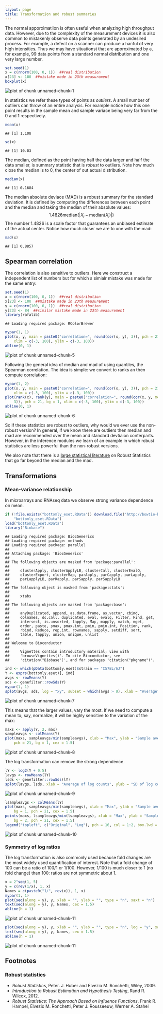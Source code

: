 ```yaml
---
layout: page
title: Transformation and robust summaries
---
```






The normal apporximatiion is often useful when analyzing 
high throughput data. However, due to the complexity of the measurement devices it is also common to mistakenly  observe data points generated by an undesired process. For example, a defect on a scanner can produce a hanful of very high intensities. Thus we may have situationst that are approximated by a, for example, 99 data points from a standard normal distribution and one very large number.

```r
set.seed(1)
x = c(rnorm(100, 0, 1))  ##real distribution
x[23] <- 100  ##mistake made in 23th measurement
boxplot(x)
```

![plot of chunk unnamed-chunk-1](figure/robust_summaries-unnamed-chunk-1.png) 

In statistics we refer these types of points as _outliers_. A small number of outliers can throw of an entire analysis. For example notice how this one point results in the sample mean and sample variace being very far from the 0 and 1 respectively.

```r
mean(x)
```

```
## [1] 1.108
```

```r
sd(x)
```

```
## [1] 10.03
```

The median, defined as the point having half the data larger and half the data smaller, is summary statistic that is _robust_ to outliers. Note how much close the median is to 0, the center of out actual distribution. 

```r
median(x)
```

```
## [1] 0.1684
```


The median absolute deviace (MAD) is a robust summary for the standard deviation. It is defined by computing the differences between each point and the median and taking the median of their absolute values:
$$
 1.4826 \mbox{median}\{| X_i - \mbox{median}(X_i)|\}
$$
The number $1.4826$ is a scale factor that guarantees an unbiased 
estimate of the actual center. Notice how much closer we are to one with the mad:

```r
mad(x)
```

```
## [1] 0.8857
```


## Spearman correlation
The correlation is also sensitive to outliers. Here we construct a independent list of numbers but for which a simialr mistake was made for the same entry:


```r
set.seed(1)
x = c(rnorm(100, 0, 1))  ##real distribution
x[23] <- 100  ##mistake made in 23th measurement
y = c(rnorm(100, 0, 1))  ##real distribution
y[23] <- 84  ##similar mistake made in 23th measurement
library(rafalib)
```

```
## Loading required package: RColorBrewer
```

```r
mypar(1, 1)
plot(x, y, main = paste0("correlation=", round(cor(x, y), 3)), pch = 21, bg = 1, 
    xlim = c(-3, 100), ylim = c(-3, 100))
abline(0, 1)
```

![plot of chunk unnamed-chunk-5](figure/robust_summaries-unnamed-chunk-5.png) 


Following the general idea of median and mad of using quantiles, the Spearman correlation. The idea is simple: we convert to ranks an then compute correlation:

```r
mypar(1, 2)
plot(x, y, main = paste0("correlation=", round(cor(x, y), 3)), pch = 21, bg = 1, 
    xlim = c(-3, 100), ylim = c(-3, 100))
plot(rank(x), rank(y), main = paste0("correlation=", round(cor(x, y, method = "spearman"), 
    3)), pch = 21, bg = 1, xlim = c(-3, 100), ylim = c(-3, 100))
abline(0, 1)
```

![plot of chunk unnamed-chunk-6](figure/robust_summaries-unnamed-chunk-6.png) 


So if these statistics are robust to outliers, why would we ever use the non-robust version? In general, if we know there are outliers then median and mad are recommended over the mean and standard devtiaion conterparts. However, in the inference modules we learn of an example in which robust statistics are less powerful than the non-robust versions.

We also note that there is a [large statistical literature](#foot) on Robust Statistics that go far beyond the median and the mad.

## Transformations

### Mean-variance relationship

In microarrays and RNAseq data we observe strong variance dependence on mean.

```r
if (!file.exists("bottomly_eset.RData")) download.file("http://bowtie-bio.sourceforge.net/recount/ExpressionSets/bottomly_eset.RData", 
    "bottomly_eset.RData")
load("bottomly_eset.RData")
library("Biobase")
```

```
## Loading required package: BiocGenerics
## Loading required package: methods
## Loading required package: parallel
## 
## Attaching package: 'BiocGenerics'
## 
## The following objects are masked from 'package:parallel':
## 
##     clusterApply, clusterApplyLB, clusterCall, clusterEvalQ,
##     clusterExport, clusterMap, parApply, parCapply, parLapply,
##     parLapplyLB, parRapply, parSapply, parSapplyLB
## 
## The following object is masked from 'package:stats':
## 
##     xtabs
## 
## The following objects are masked from 'package:base':
## 
##     anyDuplicated, append, as.data.frame, as.vector, cbind,
##     colnames, do.call, duplicated, eval, evalq, Filter, Find, get,
##     intersect, is.unsorted, lapply, Map, mapply, match, mget,
##     order, paste, pmax, pmax.int, pmin, pmin.int, Position, rank,
##     rbind, Reduce, rep.int, rownames, sapply, setdiff, sort,
##     table, tapply, union, unique, unlist
## 
## Welcome to Bioconductor
## 
##     Vignettes contain introductory material; view with
##     'browseVignettes()'. To cite Bioconductor, see
##     'citation("Biobase")', and for packages 'citation("pkgname")'.
```

```r
ind <- which(pData(bottomly.eset)$strain == "C57BL/6J")
Y <- exprs(bottomly.eset)[, ind]
avgs <- rowMeans(Y)
sds <- genefilter::rowSds(Y)
mypar(1, 1)
splot(avgs, sds, log = "xy", subset = which(avgs > 0), xlab = "Average", ylab = "SD")
```

![plot of chunk unnamed-chunk-7](figure/robust_summaries-unnamed-chunk-7.png) 


This means that the larger values, vary the most. If we need to compute a mean to, say, normalize, it will be highly sensitive to the variation of the max:

```r
maxs <- apply(Y, 2, max)
sampleavgs <- colMeans(Y)
plot(maxs, sampleavgs/min(sampleavgs), xlab = "Max", ylab = "Sample average increase", 
    pch = 21, bg = 1, cex = 1.5)
```

![plot of chunk unnamed-chunk-8](figure/robust_summaries-unnamed-chunk-8.png) 

The log transformation can remove the strong dependence.


```r
lY <- log2(Y + 0.5)
lavgs <- rowMeans(lY)
lsds <- genefilter::rowSds(lY)
splot(lavgs, lsds, xlab = "Average of log counts", ylab = "SD of log counts")
```

![plot of chunk unnamed-chunk-9](figure/robust_summaries-unnamed-chunk-9.png) 



```r
lsampleavgs <- colMeans(lY)
plot(maxs, sampleavgs/min(sampleavgs), xlab = "Max", ylab = "Sample average increase", 
    bg = 1, pch = 21, cex = 1.5)
points(maxs, lsampleavgs/min(lsampleavgs), xlab = "Max", ylab = "Sample average", 
    bg = 2, pch = 21, cex = 1.5)
legend("topleft", c("Original", "Log"), pch = 16, col = 1:2, box.lwd = 0)
```

![plot of chunk unnamed-chunk-10](figure/robust_summaries-unnamed-chunk-10.png) 



### Symmetry of log ratios

The log transformation is also commonly used because fold changes are the most widely used quantification of interest. Note that a fold change of 100 can be a ratio of 100/1 or 1/100. However, 1/100 is much closer to 1 (no fold change) than 100: ratios are not symmetric about 1.

```r
x = 2^seq(1, 5)
y = c(rev(1/x), 1, x)
Names = c(paste0("1/", rev(x)), 1, x)
mypar(1, 1)
plot(seq(along = y), y, xlab = "", ylab = "", type = "n", xaxt = "n")
text(seq(along = y), y, Names, cex = 1.5)
abline(h = 1)
```

![plot of chunk unnamed-chunk-11](figure/robust_summaries-unnamed-chunk-111.png) 

```r
plot(seq(along = y), y, xlab = "", ylab = "", type = "n", log = "y", xaxt = "n")
text(seq(along = y), y, Names, cex = 1.5)
abline(h = 1)
```

![plot of chunk unnamed-chunk-11](figure/robust_summaries-unnamed-chunk-112.png) 


## Footnotes
<a name="foot"></a>

### Robust statistics

- *Robust Statistics*, Peter. J. Huber and Elvezio M. Ronchetti, Wiley, 2009.
- *Introduction to Robust Estimation and Hypothesis Testing*, Rand R. Wilcox, 2012.
- *Robust Statistics: The Approach Based on Influence Functions*, Frank R. Hampel, Elvezio M. Ronchetti, Peter J. Rousseeuw, Werner A. Stahel










